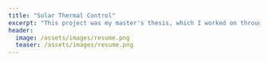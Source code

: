 ```yaml
---
title: "Solar Thermal Control"
excerpt: "This project was my master's thesis, which I worked on throughout my two year masters degree.  It incorporates aspects of both control and machine learning and applies these topics to improve the efficiency of a solar thermal system."
header:
  image: /assets/images/resume.png
  teaser: /assets/images/resume.png
---
```

